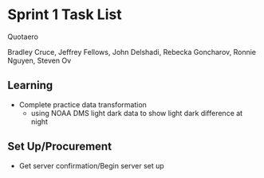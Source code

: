 # Sprint 1 Task List

Quotaero

Bradley Cruce, Jeffrey Fellows, John Delshadi, Rebecka Goncharov, Ronnie Nguyen, Steven Ov

## Learning
+ Complete practice data transformation 
    + using NOAA DMS light dark data to show light dark difference at night 

## Set Up/Procurement
+ Get server confirmation/Begin server set up


